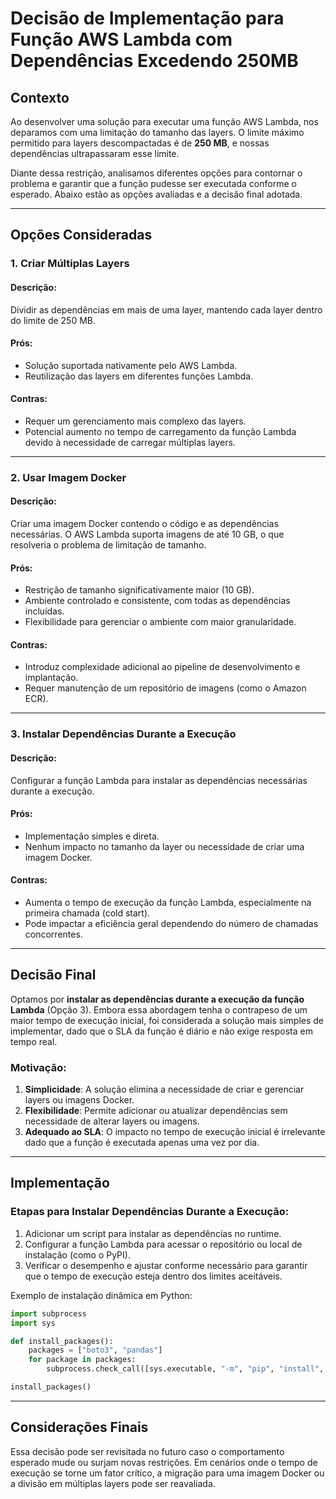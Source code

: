 # Decisão de Implementação para Função AWS Lambda com Dependências Excedendo 250MB

## Contexto

Ao desenvolver uma solução para executar uma função AWS Lambda, nos deparamos com uma limitação do tamanho das layers. O limite máximo permitido para layers descompactadas é de **250 MB**, e nossas dependências ultrapassaram esse limite.

Diante dessa restrição, analisamos diferentes opções para contornar o problema e garantir que a função pudesse ser executada conforme o esperado. Abaixo estão as opções avaliadas e a decisão final adotada.

---

## Opções Consideradas

### 1. Criar Múltiplas Layers

#### Descrição:
Dividir as dependências em mais de uma layer, mantendo cada layer dentro do limite de 250 MB.

#### Prós:
- Solução suportada nativamente pelo AWS Lambda.
- Reutilização das layers em diferentes funções Lambda.

#### Contras:
- Requer um gerenciamento mais complexo das layers.
- Potencial aumento no tempo de carregamento da função Lambda devido à necessidade de carregar múltiplas layers.

---

### 2. Usar Imagem Docker

#### Descrição:
Criar uma imagem Docker contendo o código e as dependências necessárias. O AWS Lambda suporta imagens de até 10 GB, o que resolveria o problema de limitação de tamanho.

#### Prós:
- Restrição de tamanho significativamente maior (10 GB).
- Ambiente controlado e consistente, com todas as dependências incluídas.
- Flexibilidade para gerenciar o ambiente com maior granularidade.

#### Contras:
- Introduz complexidade adicional ao pipeline de desenvolvimento e implantação.
- Requer manutenção de um repositório de imagens (como o Amazon ECR).

---

### 3. Instalar Dependências Durante a Execução

#### Descrição:
Configurar a função Lambda para instalar as dependências necessárias durante a execução.

#### Prós:
- Implementação simples e direta.
- Nenhum impacto no tamanho da layer ou necessidade de criar uma imagem Docker.

#### Contras:
- Aumenta o tempo de execução da função Lambda, especialmente na primeira chamada (cold start).
- Pode impactar a eficiência geral dependendo do número de chamadas concorrentes.

---

## Decisão Final

Optamos por **instalar as dependências durante a execução da função Lambda** (Opção 3). Embora essa abordagem tenha o contrapeso de um maior tempo de execução inicial, foi considerada a solução mais simples de implementar, dado que o SLA da função é diário e não exige resposta em tempo real.

### Motivação:
1. **Simplicidade**: A solução elimina a necessidade de criar e gerenciar layers ou imagens Docker.
2. **Flexibilidade**: Permite adicionar ou atualizar dependências sem necessidade de alterar layers ou imagens.
3. **Adequado ao SLA**: O impacto no tempo de execução inicial é irrelevante dado que a função é executada apenas uma vez por dia.

---

## Implementação

### Etapas para Instalar Dependências Durante a Execução:

1. Adicionar um script para instalar as dependências no runtime.
2. Configurar a função Lambda para acessar o repositório ou local de instalação (como o PyPI).
3. Verificar o desempenho e ajustar conforme necessário para garantir que o tempo de execução esteja dentro dos limites aceitáveis.

Exemplo de instalação dinâmica em Python:

```python
import subprocess
import sys

def install_packages():
    packages = ["boto3", "pandas"]
    for package in packages:
        subprocess.check_call([sys.executable, "-m", "pip", "install", package, "--target", "/tmp"])

install_packages()
```

---

## Considerações Finais

Essa decisão pode ser revisitada no futuro caso o comportamento esperado mude ou surjam novas restrições. Em cenários onde o tempo de execução se torne um fator crítico, a migração para uma imagem Docker ou a divisão em múltiplas layers pode ser reavaliada.

